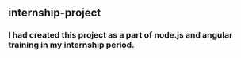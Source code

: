 ## internship-project

### I had created this project as a part of node.js and angular training in my internship period.
